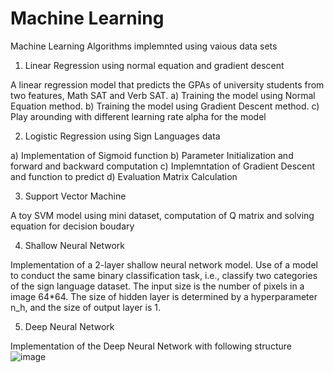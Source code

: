 # Machine Learning
Machine Learning Algorithms implemnted using vaious data sets

1. Linear Regression using normal equation and gradient descent

A linear regression model that predicts the GPAs of university students from two features, Math SAT and Verb SAT. 
a) Training the model using Normal Equation method.
b) Training the model using Gradient Descent method.
c) Play arounding with different learning rate alpha for the model


2. Logistic Regression using Sign Languages data 

a) Implementation of Sigmoid function
b) Parameter Initialization and forward and backward computation
c) Implemntation of Gradient Descent and function to predict
d) Evaluation Matrix Calculation

3.  Support Vector Machine

A toy SVM model using mini dataset, computation of Q matrix and solving equation for decision boudary

4. Shallow Neural Network

Implementation of a 2-layer shallow neural network model. Use of a model to conduct the same binary classification task, i.e., classify two categories of the sign language dataset. The input size is the number of pixels in a image 64*64. The size of hidden layer is determined by a hyperparameter n_h, and the size of output layer is 1.


5. Deep Neural Network

Implementation of the Deep Neural Network with following structure
![image](https://user-images.githubusercontent.com/52694641/110718639-3e11f400-81c0-11eb-9727-1f61f2a1b85e.png)



